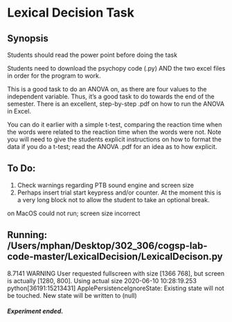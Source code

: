 # Lexical Decision Task

## Synopsis

Students should read the power point before doing the task

Students need to download the psychopy code (.py) AND the two excel files in order for the program to work. 

This is a good task to do an ANOVA on, as there are four values to the independent variable. Thus, it’s a good task to do towards the end of the semester. There is an excellent, step-by-step .pdf on how to run the ANOVA in Excel. 

You can do it earlier with a simple t-test, comparing the reaction time when the words were related to the reaction time when the words were not. Note you will need to give the students explicit instructions on how to format the data if you do a t-test; read the ANOVA .pdf for an idea as to how explicit. 

## To Do:

1. Check warnings regarding PTB sound engine and screen size
2. Perhaps insert trial start keypress and/or counter. At the moment this is a 
very long block not to allow the student to take an optional break.

on MacOS
could not run; screen size incorrect

## Running: /Users/mphan/Desktop/302_306/cogsp-lab-code-master/LexicalDecision/LexicalDecison.py ##
8.7141     WARNING     User requested fullscreen with size [1366  768], but screen is actually [1280, 800]. Using actual size
2020-06-10 10:28:19.253 python[36191:15213431] ApplePersistenceIgnoreState: Existing state will not be touched. New state will be written to (null)
##### Experiment ended. #####
